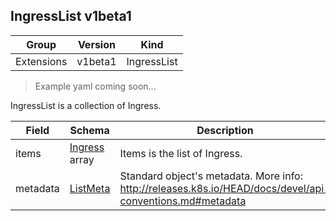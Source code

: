 ## IngressList v1beta1

Group        | Version     | Kind
------------ | ---------- | -----------
Extensions | v1beta1 | IngressList

> Example yaml coming soon...



IngressList is a collection of Ingress.



Field        | Schema     | Description
------------ | ---------- | -----------
items | [Ingress](#ingress-v1beta1) array | Items is the list of Ingress.
metadata | [ListMeta](#listmeta-unversioned) | Standard object's metadata. More info: http://releases.k8s.io/HEAD/docs/devel/api-conventions.md#metadata

